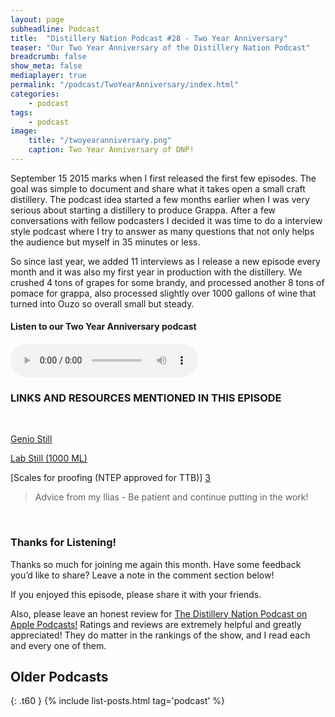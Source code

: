 ```yaml
---
layout: page
subheadline: Podcast
title:  "Distillery Nation Podcast #28 - Two Year Anniversary"
teaser: "Our Two Year Anniversary of the Distillery Nation Podcast"
breadcrumb: false
show_meta: false
mediaplayer: true
permalink: "/podcast/TwoYearAnniversary/index.html"
categories:
    - podcast
tags:
    - podcast
image:
    title: "/twoyearanniversary.png"
    caption: Two Year Anniversary of DNP!
---
```

September 15 2015 marks when I first released the first few episodes. The goal was simple to document and share what it takes open a small craft distillery. The podcast idea started a few months earlier when I was very serious about starting a distillery to produce Grappa. After a few conversations with fellow podcasters I decided it was time to do a interview style podcast where I try to answer as many questions that not only helps the audience but myself in 35 minutes or less.

So since last year, we added 11 interviews as I release a new episode every month and it was also my first year in production with the distillery. We crushed 4 tons of grapes for some brandy, and processed another 8 tons of pomace for grappa, also processed slightly over 1000 gallons of wine that turned into Ouzo so overall small but steady. 



<h4>Listen to our Two Year Anniversary podcast</h4>
<audio src="http://www.mastrogiannisdistillery.com/distillerynation/2017/028-DNP-MyDad.mp3" type="audio/mp3" controls="controls"></audio>

<h3>LINKS AND RESOURCES MENTIONED IN THIS EPISODE</h3>
<br>

[Genio Still][1]

[Lab Still (1000 ML)][2]

[Scales for proofing (NTEP approved for TTB)] [3]


<blockquote>Advice from my Ilias - Be patient and continue putting in the work!</blockquote>

 [1]: https://g-still.com/products/genio-still/
 [2]: https://www.pelletlab.com/distillation_apparatus
 [3]: http://primeusascales.com/
 
 
 

<br>
<h3>Thanks for Listening!</h3>

Thanks so much for joining me again this month. Have some feedback you’d like to share? Leave a note in the comment section below!

If you enjoyed this episode, please share it with your friends.

Also, please leave an honest review for [The Distillery Nation Podcast on Apple Podcasts!][5] Ratings and reviews are extremely helpful and greatly appreciated! They do matter in the rankings of the show, and I read each and every one of them.


[5]: https://itunes.apple.com/us/podcast/distillery-nation-podcast/id1040367741


## Older Podcasts
{: .t60 }
{% include list-posts.html tag='podcast' %}